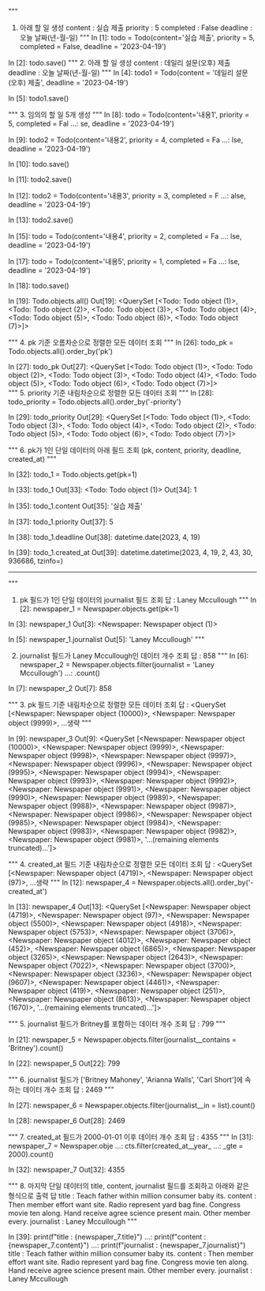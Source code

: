 """
1. 아래 할 일 생성
content : 실습 제출
priority : 5
completed : False
deadline : 오늘 날짜(년-월-일)
"""
In [1]: todo = Todo(content='실습 제출', priority = 5, completed = False, deadline = '2023-04-19')

In [2]: todo.save()
"""
2. 아래 할 일 생성
content : 데일리 설문(오후) 제출
deadline : 오늘 날짜(년-월-일)
"""
In [4]: todo1 = Todo(content = '데일리 설문(오후) 제출', deadline = '2023-04-19')     

In [5]: todo1.save()

"""
3. 임의의 할 일 5개 생성
"""
In [8]: todo = Todo(content='내용1', priority = 5, completed = Fal 
   ...: se, deadline = '2023-04-19')

In [9]: todo2 = Todo(content='내용2', priority = 4, completed = Fa 
   ...: lse, deadline = '2023-04-19')

In [10]: todo.save()

In [11]: todo2.save()

In [12]: todo2 = Todo(content='내용3', priority = 3, completed = F 
    ...: alse, deadline = '2023-04-19')

In [13]: todo2.save()


In [15]: todo = Todo(content='내용4', priority = 2, completed = Fa 
    ...: lse, deadline = '2023-04-19')


In [17]: todo = Todo(content='내용5', priority = 1, completed = Fa
    ...: lse, deadline = '2023-04-19')

In [18]: todo.save()

In [19]: Todo.objects.all()
Out[19]: <QuerySet [<Todo: Todo object (1)>, <Todo: Todo object (2)>, <Todo: Todo object (3)>, <Todo: Todo object (4)>, <Todo: Todo object (5)>, <Todo: Todo object (6)>, <Todo: Todo object (7)>]>

"""
4. pk 기준 오름차순으로 정렬한 모든 데이터 조회
"""
In [26]: todo_pk = Todo.objects.all().order_by('pk')

In [27]: todo_pk
Out[27]: <QuerySet [<Todo: Todo object (1)>, <Todo: Todo object (2)>, <Todo: Todo object (3)>, <Todo: Todo object (4)>, <Todo: Todo object (5)>, <Todo: Todo object (6)>, <Todo: Todo object (7)>]>  
"""
5. priority 기준 내림차순으로 정렬한 모든 데이터 조회
"""
In [28]: todo_priority = Todo.objects.all().order_by('-priority')  

In [29]: todo_priority
Out[29]: <QuerySet [<Todo: Todo object (1)>, <Todo: Todo object (3)>, <Todo: Todo object (4)>, <Todo: Todo object (2)>, <Todo: Todo object (5)>, <Todo: Todo object (6)>, <Todo: Todo object (7)>]>  

"""
6. pk가 1인 단일 데이터의 아래 필드 조회
(pk, content, priority, deadline, created_at)
"""

In [32]: todo_1 = Todo.objects.get(pk=1)

In [33]: todo_1
Out[33]: <Todo: Todo object (1)>
Out[34]: 1

In [35]: todo_1.content
Out[35]: '실습 제출'

In [37]: todo_1.priority
Out[37]: 5

In [38]: todo_1.deadline
Out[38]: datetime.date(2023, 4, 19)

In [39]: todo_1.created_at
Out[39]: datetime.datetime(2023, 4, 19, 2, 43, 30, 936686, tzinfo=<UTC>)

---

"""
1. pk 필드가 1인 단일 데이터의 journalist 필드 조회
답 : Laney Mccullough
"""
In [2]: newspaper_1 = Newspaper.objects.get(pk=1)

In [3]: newspaper_1
Out[3]: <Newspaper: Newspaper object (1)>

In [5]: newspaper_1.journalist
Out[5]: 'Laney Mccullough'
"""

2. journalist 필드가 Laney Mccullough인 데이터 개수 조회
답 : 858
"""
In [6]: newspaper_2 = Newspaper.objects.filter(journalist = 'Laney Mccullough') 
   ...: .count()

In [7]: newspaper_2
Out[7]: 858

"""
3. pk 필드 기준 내림차순으로 정렬한 모든 데이터 조회
답 : <QuerySet [<Newspaper: Newspaper object (10000)>, <Newspaper: Newspaper object (9999)>, ...생략
"""

In [9]: newspaper_3
Out[9]: <QuerySet [<Newspaper: Newspaper object (10000)>, <Newspaper: Newspaper object (9999)>, <Newspaper: Newspaper object (9998)>, <Newspaper: Newspaper object (9997)>, <Newspaper: Newspaper object (9996)>, <Newspaper: Newspaper object (9995)>, <Newspaper: Newspaper object (9994)>, <Newspaper: Newspaper object (9993)>, <Newspaper: Newspaper object (9992)>, <Newspaper: Newspaper object (9991)>, <Newspaper: Newspaper object (9990)>, <Newspaper: Newspaper object (9989)>, <Newspaper: Newspaper object (9988)>, <Newspaper: Newspaper object (9987)>, <Newspaper: Newspaper object (9986)>, <Newspaper: Newspaper object (9985)>, <Newspaper: Newspaper object (9984)>, <Newspaper: Newspaper object (9983)>, <Newspaper: Newspaper object (9982)>, <Newspaper: Newspaper object (9981)>, '...(remaining elements truncated)...']>

"""
4. created_at 필드 기준 내림차순으로 정렬한 모든 데이터 조회
답 : <QuerySet [<Newspaper: Newspaper object (4719)>, <Newspaper: Newspaper object (97)>, ...생략
"""
In [12]: newspaper_4 = Newspaper.objects.all().order_by('-created_at')

In [13]: newspaper_4
Out[13]: <QuerySet [<Newspaper: Newspaper object (4719)>, <Newspaper: Newspaper object (97)>, <Newspaper: Newspaper object (5500)>, <Newspaper: Newspaper object (4918)>, <Newspaper: Newspaper object (5753)>, <Newspaper: Newspaper object (3706)>, <Newspaper: Newspaper object (4012)>, <Newspaper: Newspaper object (452)>, <Newspaper: Newspaper object (6865)>, <Newspaper: Newspaper object (3265)>, <Newspaper: Newspaper object (2643)>, <Newspaper: Newspaper object (7022)>, <Newspaper: Newspaper object (3700)>, <Newspaper: Newspaper object (3236)>, <Newspaper: Newspaper object (9607)>, <Newspaper: Newspaper object (4461)>, <Newspaper: Newspaper object (419)>, <Newspaper: Newspaper object (251)>, <Newspaper: Newspaper object (8613)>, <Newspaper: Newspaper object (1670)>, '...(remaining elements truncated)...']>

"""
5. journalist 필드가 Britney를 포함하는 데이터 개수 조회
답 : 799
"""

In [21]: newspaper_5 = Newspaper.objects.filter(journalist__contains = 'Britney').count()

In [22]: newspaper_5
Out[22]: 799

"""
6. journalist 필드가 ['Britney Mahoney', 'Arianna Walls', 'Carl Short']에 속하는 데이터 개수 조회
답 : 2469
"""

In [27]: newspaper_6 = Newspaper.objects.filter(journalist__in = list).count()

In [28]: newspaper_6
Out[28]: 2469

"""
7. created_at 필드가 2000-01-01 이후 데이터 개수 조회
답 : 4355
"""
In [31]: newspaper_7 = Newspaper.obje 
    ...: cts.filter(created_at__year_ 
    ...: _gte = 2000).count()

In [32]: newspaper_7
Out[32]: 4355

"""
8. 마지막 단일 데이터의 title, content, journalist 필드를 조회하고 아래와 같은 형식으로 출력
답
title : Teach father within million consumer baby its.
content : Then member effort want site. Radio represent yard bag fine. Congress movie ten along.
Hand receive agree science present main. Other member every.
journalist : Laney Mccullough
"""

In [39]: print(f"title : {newspaper_7.title}")
    ...: print(f"content : {newspaper_7.content}")
    ...: print(f"journalist : {newspaper_7.journalist}")
title : Teach father within million consumer baby its.
content : Then member effort want site. Radio represent yard bag fine. Congress movie ten along.
Hand receive agree science present main. Other member every.
journalist : Laney Mccullough

